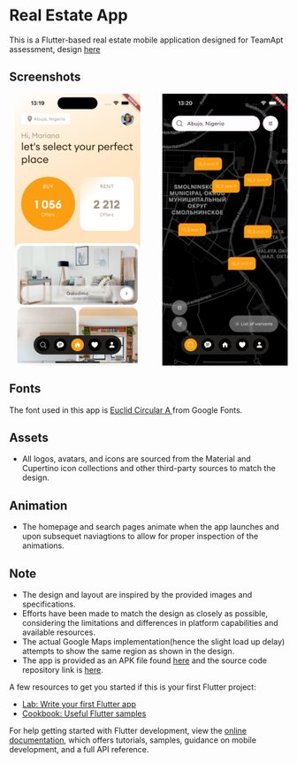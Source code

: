 # Real Estate App

This is a Flutter-based real estate mobile application designed for TeamApt assessment,
design [here](https://dribbble.com/shots/23780608-Real-Estate-App)

## Screenshots

<div style="display: flex; flex-wrap: wrap; justify-content: space-between;">
  <img src="screenshots/screenshot1.png" alt="Screenshot 1" style="margin: 0 10px; width: 45%;">
  <img src="screenshots/screenshot2.png" alt="Screenshot 2" style="width:45%;">
</div>

## Fonts

The font used in this app is [Euclid Circular A ](https://www.cdnfonts.com/euclid-circular-a.font) from Google Fonts.

## Assets

- All logos, avatars, and icons are sourced from the Material and Cupertino icon collections and other third-party sources to match the design.

## Animation

- The homepage and search pages animate when the app launches and upon subsequet naviagtions to allow for proper inspection of the animations.

## Note

- The design and layout are inspired by the provided images and specifications.
- Efforts have been made to match the design as closely as possible, considering the limitations and differences in platform capabilities and available resources.
- The actual Google Maps implementation(hence the slight load up delay) attempts to show the same region as shown in the design.
- The app is provided as an APK file found [here](https://drive.google.com/file/d/1zT0KdzImCXvDVwTonqd8d7SE81rZ3Ima/view?usp=sharing) and the source code repository link is [here](https://github.com/Tamunorth/real-estate-dribble-recreation).



A few resources to get you started if this is your first Flutter project:

- [Lab: Write your first Flutter app](https://docs.flutter.dev/get-started/codelab)
- [Cookbook: Useful Flutter samples](https://docs.flutter.dev/cookbook)

For help getting started with Flutter development, view the
[online documentation](https://docs.flutter.dev/), which offers tutorials,
samples, guidance on mobile development, and a full API reference.
